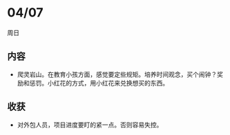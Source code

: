 # 04/07
周日

## 内容
* 爬灵岩山。在教育小孩方面，感觉要定些规矩。培养时间观念，买个闹钟？奖励和惩罚。小红花的方式，用小红花来兑换想买的东西。

## 收获
* 对外包人员，项目进度要盯的紧一点。否则容易失控。